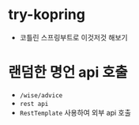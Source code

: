 # try-kopring

- 코틀린 스프링부트로 이것저것 해보기

# 랜덤한 명언 api 호출 
- `/wise/advice`
- `rest api`
- `RestTemplate` 사용하여 외부 api 호출